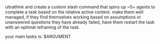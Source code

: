 ultrathink and create a custom slash command that spins up ~5+ agents to complete a task based on the relative active context. make them well managed, if they find themselves working based on assumptions or unanswered questions they have already failed, have them restart the task with an optimal reframing of the task.

your main tasks is: $ARGUMENT